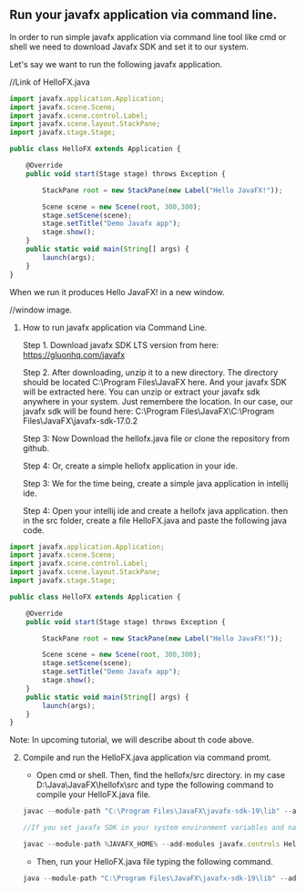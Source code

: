 ## Run your javafx application via command line.

In order to run simple javafx application via command line tool like cmd or shell we need to download Javafx SDK and set it to our system. 


Let's say we want to run the following javafx application. 

//Link of HelloFX.java

```js
import javafx.application.Application;
import javafx.scene.Scene;
import javafx.scene.control.Label;
import javafx.scene.layout.StackPane;
import javafx.stage.Stage;

public class HelloFX extends Application {

    @Override
    public void start(Stage stage) throws Exception {

        StackPane root = new StackPane(new Label("Hello JavaFX!"));

        Scene scene = new Scene(root, 300,300);
        stage.setScene(scene);
        stage.setTitle("Demo Javafx app");
        stage.show();
    }
    public static void main(String[] args) {
        launch(args);
    }
}

```

When we run it produces Hello JavaFX! in a new window. 

//window image.


1. How to run javafx application via Command Line.

    Step 1. Download javafx SDK LTS version from here: https://gluonhq.com/javafx 

    Step 2. After downloading, unzip it to a new directory. The directory should be located C:\Program Files\JavaFX here. And your javafx SDK will be extracted here. You can unzip or extract your javafx sdk anywhere in your system. Just remembere the location. In our case, our javafx sdk will be found here: C:\Program Files\JavaFX\C:\Program Files\JavaFX\javafx-sdk-17.0.2

    Step 3: Now Download the hellofx.java file or clone the repository from github.

    Step 4: Or, create a simple hellofx application in your ide.

    Step 3: We for the time being, create a simple java application in intellij ide.
    
    Step 4: Open your intellij ide and create a hellofx java application. then in the src folder, create a file HelloFX.java and paste the following java code.

```js
import javafx.application.Application;
import javafx.scene.Scene;
import javafx.scene.control.Label;
import javafx.scene.layout.StackPane;
import javafx.stage.Stage;

public class HelloFX extends Application {

    @Override
    public void start(Stage stage) throws Exception {

        StackPane root = new StackPane(new Label("Hello JavaFX!"));

        Scene scene = new Scene(root, 300,300);
        stage.setScene(scene);
        stage.setTitle("Demo Javafx app");
        stage.show();
    }
    public static void main(String[] args) {
        launch(args);
    }
}

```

Note: In upcoming tutorial, we will describe about th code above.


2. Compile and run the HelloFX.java application via command promt.

    - Open cmd or shell. Then, find the hellofx/src directory. in my case D:\Java\JavaFX\hellofx\src and type the following command to compile your HelloFX.java file.

    ```js
    javac --module-path "C:\Program Files\JavaFX\javafx-sdk-19\lib" --add-modules javafx.controls HelloFX.java

    //If you set javafx SDK in your system environment variables and name the path JAVAFX_HOME, instead of write the above command you can write

    javac --module-path %JAVAFX_HOME% --add-modules javafx.controls HelloFX.java

    ```
    
    - Then, run your HelloFX.java file typing the following command.

    ```js
    java --module-path "C:\Program Files\JavaFX\javafx-sdk-19\lib" --add-modules javafx.controls HelloFX
    
    ```


